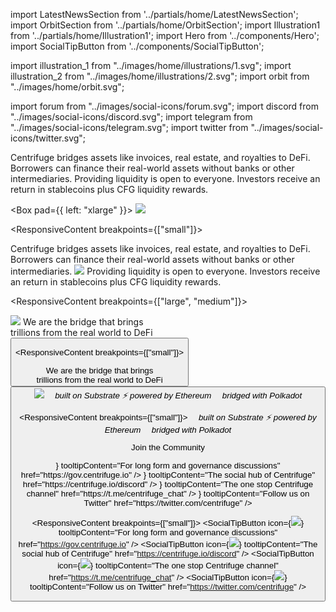 <!-- Imports -->

import LatestNewsSection from '../partials/home/LatestNewsSection';
import OrbitSection from '../partials/home/OrbitSection';
import Illustration1 from '../partials/home/Illustration1';
import Hero from '../components/Hero';
import SocialTipButton from '../components/SocialTipButton';

import illustration_1 from "../images/home/illustrations/1.svg";
import illustration_2 from "../images/home/illustrations/2.svg";
import orbit from "../images/home/orbit.svg";

import forum from "../images/social-icons/forum.svg";
import discord from "../images/social-icons/discord.svg";
import telegram from "../images/social-icons/telegram.svg";
import twitter from "../images/social-icons/twitter.svg";

<!-- Intro -->
<Hero />

<Section>
<Box fill="horizontal" border />
</Section>

<Section>
<ResponsiveContent breakpoints={["large", "medium"]}>
<Row>

<Col span={{ large: 3 }}>
<Box justify="between" flex="grow" gap="xlarge">
<Text size="large" textAlign="start">
Centrifuge bridges assets like invoices, real estate, and royalties to DeFi.
</Text>

<Text size="large" textAlign="start">
Borrowers can finance their real-world assets without banks or other intermediaries.
</Text>

<Text size="large" textAlign="start">
Providing liquidity is open to everyone. Investors receive an return in stablecoins plus CFG liquidity rewards.
</Text>
</Box>
</Col>

<Col span={8}>
<Box gap="medium">
<Illustration1 />

<Box pad={{ left: "xlarge" }}>
<Image src={illustration_2} />
</Box>
</Box>
</Col>

</Row>
</ResponsiveContent>

<ResponsiveContent breakpoints={["small"]}>
<Box gap="xlarge">

<Text size="large" textAlign="start">
Centrifuge bridges assets like invoices, real estate, and royalties to DeFi.
</Text>

<Illustration1 />

<Text size="large" textAlign="start">
Borrowers can finance their real-world assets without banks or other intermediaries.
</Text>

<Image src={illustration_2} />

<Text size="large" textAlign="start">
Providing liquidity is open to everyone. Investors receive an return in stablecoins plus CFG liquidity rewards.
</Text>

</Box>
</ResponsiveContent>
</Section>

<!-- Orbit Section -->
<OrbitSection gap="large">
<Box>

<ResponsiveContent breakpoints={["large", "medium"]}>
<Row>
<Col span={6}>
<Image src={orbit} />
</Col>
<Col span={1} margin={{ bottom: "large" }} />
<Col span={5} align="end">
<Box gap="large">
<Text size="xlarge" weight={500} textAlign="start">We are the bridge that brings<br/>trillions from the real world to DeFi</Text>
<Button primary white label="About Centrifuge" alignSelf="start" href="/about" />
</Box>
</Col>
</Row>
</ResponsiveContent>



<ResponsiveContent breakpoints={["small"]}>
<Box gap="xlarge">

<Box gap="large">
<Text size="xlarge" weight={500} textAlign="center">We are the bridge that brings<br/>trillions from the real world to DeFi</Text>
<Button primary white label="About Centrifuge" alignSelf="center" href="/about" />
</Box>

<Image src={orbit} />

</Box>
</ResponsiveContent>

</Box>

<Box>
<ResponsiveContent breakpoints={["large", "medium"]}>
<Row>
<Col span={6}>
<Box direction="row" gap="medium" justify="center">
<Text textAlign="center"><em>‍🛠 built on Substrate</em></Text>
<Text textAlign="center"><em>⚡ powered by Ethereum</em></Text>
<Text textAlign="center"><em>🔗 bridged with Polkadot</em></Text>
</Box>
</Col>
</Row>
</ResponsiveContent>

<ResponsiveContent breakpoints={["small"]}>
<Box gap="medium">
<Text textAlign="center"><em>‍🛠 built on Substrate</em></Text>
<Text textAlign="center"><em>⚡ powered by Ethereum</em></Text>
<Text textAlign="center"><em>🔗 bridged with Polkadot</em></Text>
</Box>
</ResponsiveContent>
</Box>

</OrbitSection>

<!-- Social Buttons -->
<Section gap="large">

<Text color="dark-4" size="20px" textAlign="center" weight={500}>Join the Community</Text>

<Box>
<ResponsiveContent breakpoints={["large", "medium"]}>
<Box direction="row" gap="xxlarge" justify="center">
<SocialTipButton icon={<Image src={forum} />} tooltipContent="For long form and governance discussions" href="https://gov.centrifuge.io" />
<SocialTipButton icon={<Image src={discord} />} tooltipContent="The social hub of Centrifuge" href="https://centrifuge.io/discord" />
<SocialTipButton icon={<Image src={telegram} />} tooltipContent="The one stop Centrifuge channel" href="https://t.me/centrifuge_chat" />
<SocialTipButton icon={<Image src={twitter} />} tooltipContent="Follow us on Twitter" href="https://twitter.com/centrifuge" />
</Box>
</ResponsiveContent>

<ResponsiveContent breakpoints={["small"]}>
<Box gap="large">
<Box direction="row" gap="xlarge" justify="center">
<SocialTipButton icon={<Image src={forum} />} tooltipContent="For long form and governance discussions" href="https://gov.centrifuge.io" />
<SocialTipButton icon={<Image src={discord} />} tooltipContent="The social hub of Centrifuge" href="https://centrifuge.io/discord" />
</Box>
<Box direction="row" gap="xlarge" justify="center">
<SocialTipButton icon={<Image src={telegram} />} tooltipContent="The one stop Centrifuge channel" href="https://t.me/centrifuge_chat" />
<SocialTipButton icon={<Image src={twitter} />} tooltipContent="Follow us on Twitter" href="https://twitter.com/centrifuge" />
</Box>
</Box>
</ResponsiveContent>
</Box>

</Section>

<!-- Latest News -->
<Section>
<LatestNewsSection />
</Section>

